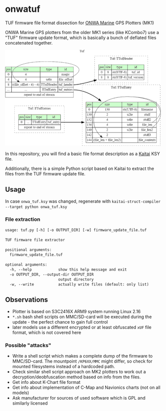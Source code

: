 # onwatuf
TUF firmware file format dissection for [ONWA Marine](http://www.onwamarine.com/support-and-download/) GPS Plotters (MK1)

ONWA Marine GPS plotters from the older MK1 series (like KCombo7) use a "TUF" firmware update format, which is basically a bunch of deflated files concatenated together.

![Graphviz display of TUF file format](tuf.png)

In this repository, you will find a basic file format description as a [Kaitai](https://kaitai.io) KSY file.

Additionally, there is a simple Python script based on Kaitai to extract the files from the TUF firmware update file.

## Usage

In case `onwa_tuf.ksy` was changed, regenerate with `kaitai-struct-compiler --target python onwa_tuf.ksy`

### File extraction
```
usage: tuf.py [-h] [-o OUTPUT_DIR] [-w] firmware_update_file.tuf

TUF firmware file extractor

positional arguments:
  firmware_update_file.tuf

optional arguments:
  -h, --help            show this help message and exit
  -o OUTPUT_DIR, --output-dir OUTPUT_DIR
                        output directory
  -w, --write           actually write files (default: only list)

```

## Observations
  * Plotter is based on S3C2416X ARM9 system running Linux 2.16
  * `*.sh` bash shell scripts on MMC/SD-card will be executed during the update - the perfect chance to gain full control
  * later models use a different encrypted or at least obfuscated `xUF` file format, which is not covered here
  
### Possible "attacks"
 * Write a shell script which makes a complete dump of the firmware to MMC/SD-card. The mountpoint `/KP6XX/MMC` might differ, so check for mounted filesystems instead of a hardcoded path.
 * Check similar shell script approach on MK2 plotters to work out a decryption/deobfuscation method based on info from the files.
 * Get info about K-Chart file format
 * Get info about implementation of C-Map and Navionics charts (not on all models)
 * Ask manufacturer for sources of used software which is GPL and similarly licensed
